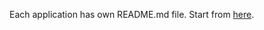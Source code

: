 Each application has own README.md file.
Start from [here](./crossengage-codding-challenge-filereader/README.md).
